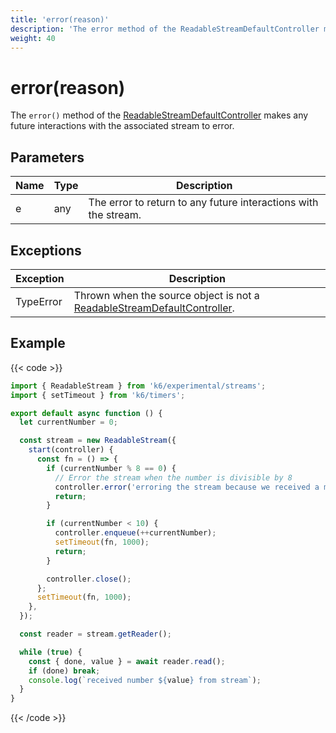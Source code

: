 ```yaml
---
title: 'error(reason)'
description: 'The error method of the ReadableStreamDefaultController makes any future interactions with the associated stream to error.'
weight: 40
---
```


# error(reason)

The `error()` method of the [ReadableStreamDefaultController](https://grafana.com/docs/k6/<K6_VERSION>/javascript-api/k6-experimental/streams/readablestreamdefaultcontroller) makes any future interactions with the associated stream to error.

## Parameters

| Name | Type | Description                                                     |
| ---- | ---- | --------------------------------------------------------------- |
| e    | any  | The error to return to any future interactions with the stream. |

## Exceptions

| Exception | Description                                                                                                                                                                                |
| --------- | ------------------------------------------------------------------------------------------------------------------------------------------------------------------------------------------ |
| TypeError | Thrown when the source object is not a [ReadableStreamDefaultController](https://grafana.com/docs/k6/<K6_VERSION>/javascript-api/k6-experimental/streams/readablestreamdefaultcontroller). |

## Example

{{< code >}}

```javascript
import { ReadableStream } from 'k6/experimental/streams';
import { setTimeout } from 'k6/timers';

export default async function () {
  let currentNumber = 0;

  const stream = new ReadableStream({
    start(controller) {
      const fn = () => {
        if (currentNumber % 8 == 0) {
          // Error the stream when the number is divisible by 8
          controller.error('erroring the stream because we received a multiple of 8');
          return;
        }

        if (currentNumber < 10) {
          controller.enqueue(++currentNumber);
          setTimeout(fn, 1000);
          return;
        }

        controller.close();
      };
      setTimeout(fn, 1000);
    },
  });

  const reader = stream.getReader();

  while (true) {
    const { done, value } = await reader.read();
    if (done) break;
    console.log(`received number ${value} from stream`);
  }
}
```

{{< /code >}}
